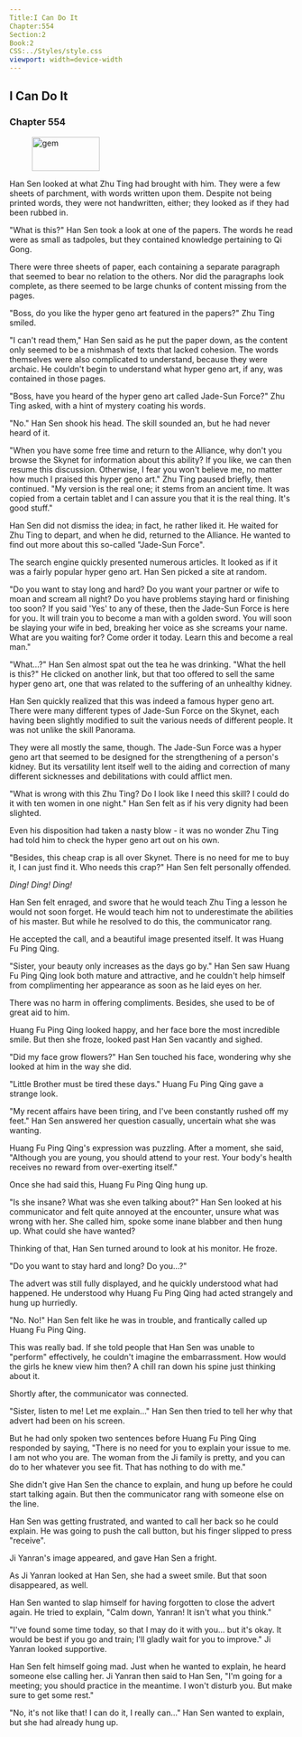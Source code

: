 ```yaml
---
Title:I Can Do It 
Chapter:554 
Section:2 
Book:2 
CSS:../Styles/style.css 
viewport: width=device-width
---
```

  
## I Can Do It
### Chapter 554
  
<figure>
	<img src="../Images/gem.gif" alt="gem" id="gem" width="120" height="60" />
</figure>
  

  
Han Sen looked at what Zhu Ting had brought with him. They were a few sheets of parchment, with words written upon them. Despite not being printed words, they were not handwritten, either; they looked as if they had been rubbed in.

"What is this?" Han Sen took a look at one of the papers. The words he read were as small as tadpoles, but they contained knowledge pertaining to Qi Gong.

There were three sheets of paper, each containing a separate paragraph that seemed to bear no relation to the others. Nor did the paragraphs look complete, as there seemed to be large chunks of content missing from the pages.

"Boss, do you like the hyper geno art featured in the papers?" Zhu Ting smiled.

"I can't read them," Han Sen said as he put the paper down, as the content only seemed to be a mishmash of texts that lacked cohesion. The words themselves were also complicated to understand, because they were archaic. He couldn't begin to understand what hyper geno art, if any, was contained in those pages.

"Boss, have you heard of the hyper geno art called Jade-Sun Force?" Zhu Ting asked, with a hint of mystery coating his words.

"No." Han Sen shook his head. The skill sounded an, but he had never heard of it.

"When you have some free time and return to the Alliance, why don't you browse the Skynet for information about this ability? If you like, we can then resume this discussion. Otherwise, I fear you won't believe me, no matter how much I praised this hyper geno art." Zhu Ting paused briefly, then continued. "My version is the real one; it stems from an ancient time. It was copied from a certain tablet and I can assure you that it is the real thing. It's good stuff."

Han Sen did not dismiss the idea; in fact, he rather liked it. He waited for Zhu Ting to depart, and when he did, returned to the Alliance. He wanted to find out more about this so-called "Jade-Sun Force".

The search engine quickly presented numerous articles. It looked as if it was a fairly popular hyper geno art. Han Sen picked a site at random.

"Do you want to stay long and hard? Do you want your partner or wife to moan and scream all night? Do you have problems staying hard or finishing too soon? If you said 'Yes' to any of these, then the Jade-Sun Force is here for you. It will train you to become a man with a golden sword. You will soon be slaying your wife in bed, breaking her voice as she screams your name. What are you waiting for? Come order it today. Learn this and become a real man."

"What...?" Han Sen almost spat out the tea he was drinking. "What the hell is this?" He clicked on another link, but that too offered to sell the same hyper geno art, one that was related to the suffering of an unhealthy kidney.

Han Sen quickly realized that this was indeed a famous hyper geno art. There were many different types of Jade-Sun Force on the Skynet, each having been slightly modified to suit the various needs of different people. It was not unlike the skill Panorama.

They were all mostly the same, though. The Jade-Sun Force was a hyper geno art that seemed to be designed for the strengthening of a person's kidney. But its versatility lent itself well to the aiding and correction of many different sicknesses and debilitations with could afflict men.

"What is wrong with this Zhu Ting? Do I look like I need this skill? I could do it with ten women in one night." Han Sen felt as if his very dignity had been slighted.

Even his disposition had taken a nasty blow - it was no wonder Zhu Ting had told him to check the hyper geno art out on his own.

"Besides, this cheap crap is all over Skynet. There is no need for me to buy it, I can just find it. Who needs this crap?" Han Sen felt personally offended.

*Ding!* *Ding!* *Ding!*

Han Sen felt enraged, and swore that he would teach Zhu Ting a lesson he would not soon forget. He would teach him not to underestimate the abilities of his master. But while he resolved to do this, the communicator rang.

He accepted the call, and a beautiful image presented itself. It was Huang Fu Ping Qing.

"Sister, your beauty only increases as the days go by." Han Sen saw Huang Fu Ping Qing look both mature and attractive, and he couldn't help himself from complimenting her appearance as soon as he laid eyes on her.

There was no harm in offering compliments. Besides, she used to be of great aid to him.

Huang Fu Ping Qing looked happy, and her face bore the most incredible smile. But then she froze, looked past Han Sen vacantly and sighed.

"Did my face grow flowers?" Han Sen touched his face, wondering why she looked at him in the way she did.

"Little Brother must be tired these days." Huang Fu Ping Qing gave a strange look.

"My recent affairs have been tiring, and I've been constantly rushed off my feet." Han Sen answered her question casually, uncertain what she was wanting.

Huang Fu Ping Qing's expression was puzzling. After a moment, she said, "Although you are young, you should attend to your rest. Your body's health receives no reward from over-exerting itself."

Once she had said this, Huang Fu Ping Qing hung up.

"Is she insane? What was she even talking about?" Han Sen looked at his communicator and felt quite annoyed at the encounter, unsure what was wrong with her. She called him, spoke some inane blabber and then hung up. What could she have wanted?

Thinking of that, Han Sen turned around to look at his monitor. He froze.

"Do you want to stay hard and long? Do you...?"

The advert was still fully displayed, and he quickly understood what had happened. He understood why Huang Fu Ping Qing had acted strangely and hung up hurriedly.

"No. No!" Han Sen felt like he was in trouble, and frantically called up Huang Fu Ping Qing.

This was really bad. If she told people that Han Sen was unable to "perform" effectively, he couldn't imagine the embarrassment. How would the girls he knew view him then? A chill ran down his spine just thinking about it.

Shortly after, the communicator was connected.

"Sister, listen to me! Let me explain..." Han Sen then tried to tell her why that advert had been on his screen.

But he had only spoken two sentences before Huang Fu Ping Qing responded by saying, "There is no need for you to explain your issue to me. I am not who you are. The woman from the Ji family is pretty, and you can do to her whatever you see fit. That has nothing to do with me."

She didn't give Han Sen the chance to explain, and hung up before he could start talking again. But then the communicator rang with someone else on the line.

Han Sen was getting frustrated, and wanted to call her back so he could explain. He was going to push the call button, but his finger slipped to press "receive".

Ji Yanran's image appeared, and gave Han Sen a fright.

As Ji Yanran looked at Han Sen, she had a sweet smile. But that soon disappeared, as well.

Han Sen wanted to slap himself for having forgotten to close the advert again. He tried to explain, "Calm down, Yanran! It isn't what you think."

"I've found some time today, so that I may do it with you... but it's okay. It would be best if you go and train; I'll gladly wait for you to improve." Ji Yanran looked supportive.

Han Sen felt himself going mad. Just when he wanted to explain, he heard someone else calling her. Ji Yanran then said to Han Sen, "I'm going for a meeting; you should practice in the meantime. I won't disturb you. But make sure to get some rest."

"No, it's not like that! I can do it, I really can..." Han Sen wanted to explain, but she had already hung up.